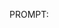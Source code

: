 PROMPT:

<template> <div> <input v-model="inputValue" type="text" placeholder="Enter a value" /> <button class="btn btn-primary" @click="sendData(payload\_0)">Data Transfer {{ payload\_0\[1\] }} {{ inputValue.value }}</button> <button class="btn btn-primary" @click="sendData(payload\_1)">Data Transfer {{ payload\_1\[1\] }} {{ inputValue.value }}</button> <div>{{ inputValue }}</div> </div> <div> <div ref="chartContainer"></div> </div> </template> <script setup> import { onMounted, ref } from 'vue'; import axios from 'axios'; import Plotly from 'plotly.js-dist'; import { backendSchema } from '../utils/backendUtils' const chartContainer = ref(null); const inputValue = ref(''); const displayedValue = ref(''); const responseData = ref('') const parsingdata = ref('') const payload = ref(\['ChartComponent', 'plotlychart-coin'\]); const payload\_1 = ref(\['ChartComponent', 'plotlychart-stock'\]) const payload\_2 = ref(\['ChartComponent', 'getohlc'\]) const fetchData = async () => { try { const response = await axios.get(backendSchema.getUpdateChartRouteURL()); if (response) { responseData.value = response.data\['API'\] Plotly.newPlot(chartContainer.value, JSON.parse(chartData)); parsingdata.value = responseData.value\['fetch\_data'\]\[0\]\['action'\] } else { console.log('백엔드 호출 중 오류 발생: ' + String(error)) responseData.value = '응답이 없습니다.' } } catch (error) { console.log('백엔드 호출 중 오류 발생: ' + String(error)) if (error.message === 'Network Error') { responseData.value = error.config.url + '에서 백엔드가 실행 중인지 확인해주세요.' } else { responseData.value = '죄송합니다. 오류가 발생했습니다.' } } } const sendData = (payload) => { console.log(payload) axios .post(backendSchema.getUpdateChartRouteURL(), payload) .then(() => { fetchData() }) .catch((error) => { console.log('전송 중 오류 발생: ' + String(error)) }) } 버튼을 누르면 입력받은 값을 버튼별로 paload, payload 에 값을 추가 해서 sendData 를 실행할 수 있게 수정해줘

RESPONSE:

Sure! I can help you modify the code to add the input value to the payload when the buttons are clicked. Here's the updated code:

```html
<template>
  <div>
    <input v-model="inputValue" type="text" placeholder="Enter a value" />
    <button class="btn btn-primary" @click="sendData([...payload_0, inputValue])">
      Data Transfer {{ payload_0[1] }} {{ inputValue }}
    </button>
    <button class="btn btn-primary" @click="sendData([...payload_1, inputValue])">
      Data Transfer {{ payload_1[1] }} {{ inputValue }}
    </button>
    <div>{{ inputValue }}</div>
  </div>
  <div>
    <div ref="chartContainer"></div>
  </div>
</template>

<script setup>
import { onMounted, ref } from 'vue';
import axios from 'axios';
import Plotly from 'plotly.js-dist';
import { backendSchema } from '../utils/backendUtils';

const chartContainer = ref(null);

const inputValue = ref('');
const displayedValue = ref('');

const responseData = ref('');
const parsingdata = ref('');
const payload_0 = ref(['ChartComponent', 'plotlychart-coin']);
const payload_1 = ref(['ChartComponent', 'plotlychart-stock']);
const payload_2 = ref(['ChartComponent', 'getohlc']);

const fetchData = async () => {
  try {
    const response = await axios.get(backendSchema.getUpdateChartRouteURL());

    if (response) {
      responseData.value = response.data['API'];
      Plotly.newPlot(chartContainer.value, JSON.parse(chartData));
      parsingdata.value = responseData.value['fetch_data'][0]['action'];
    } else {
      console.log('백엔드 호출 중 오류 발생: ' + String(error));
      responseData.value = '응답이 없습니다.';
    }
  } catch (error) {
    console.log('백엔드 호출 중 오류 발생: ' + String(error));
    if (error.message === 'Network Error') {
      responseData.value =
        error.config.url + '에서 백엔드가 실행 중인지 확인해주세요.';
    } else {
      responseData.value = '죄송합니다. 오류가 발생했습니다.';
    }
  }
};

const sendData = (payload) => {
  console.log(payload);
  axios
    .post(backendSchema.getUpdateChartRouteURL(), payload)
    .then(() => {
      fetchData();
    })
    .catch((error) => {
      console.log('전송 중 오류 발생: ' + String(error));
    });
};

onMounted(() => {
  fetchData();
});
</script>
```

In the updated code, I modified the button click handlers to pass the `inputValue` along with the existing payload values. The `sendData` function now receives the updated payload and sends it to the backend. Additionally, I added the `onMounted` lifecycle hook to automatically fetch data when the component is mounted.

Please note that I assumed the `chartData` variable is defined somewhere in your code, as it is used in the `Plotly.newPlot` function. Make sure to include that variable declaration and assignment as well.

Let me know if you need any further assistance!